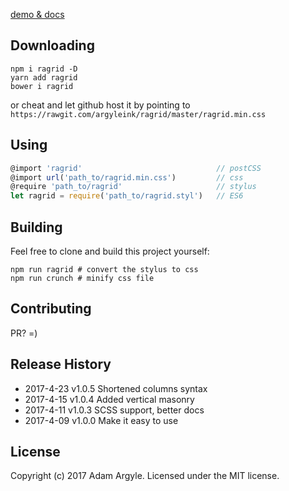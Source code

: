 [demo & docs](https://argyleink.github.io/ragrid/)


## Downloading
```shell
npm i ragrid -D
yarn add ragrid
bower i ragrid
```
or cheat and let github host it by pointing to `https://rawgit.com/argyleink/ragrid/master/ragrid.min.css`


## Using
```javascript
@import 'ragrid'                              // postCSS
@import url('path_to/ragrid.min.css')         // css
@require 'path_to/ragrid'                     // stylus
let ragrid = require('path_to/ragrid.styl')   // ES6
```


## Building
Feel free to clone and build this project yourself:
```shell
npm run ragrid # convert the stylus to css
npm run crunch # minify css file
```


## Contributing
PR? =)

## Release History
* 2017-4-23  v1.0.5  Shortened columns syntax
* 2017-4-15  v1.0.4  Added vertical masonry
* 2017-4-11  v1.0.3  SCSS support, better docs
* 2017-4-09  v1.0.0  Make it easy to use

## License
Copyright (c) 2017 Adam Argyle. Licensed under the MIT license.
